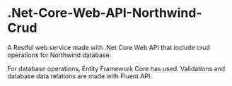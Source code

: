 # .Net-Core-Web-API-Northwind-Crud
A Restful web service made with .Net Core Web API that include crud operations for Northwind database.

For database operations, Entity Framework Core has used.
Validations and database data relations are made with Fluent API.
